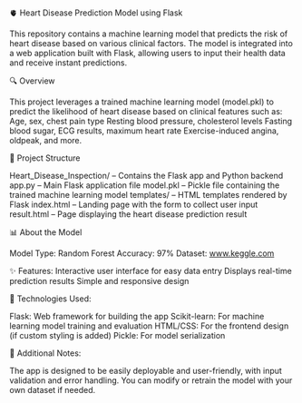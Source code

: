 🫀 Heart Disease Prediction Model using Flask

This repository contains a machine learning model that predicts the risk of heart disease based on various clinical factors. The model is integrated into a web application built with Flask, allowing users to input their health data and receive instant predictions.

🔍 Overview

This project leverages a trained machine learning model (model.pkl) to predict the likelihood of heart disease based on clinical features such as:
Age, sex, chest pain type
Resting blood pressure, cholesterol levels
Fasting blood sugar, ECG results, maximum heart rate
Exercise-induced angina, oldpeak, and more.

📂 Project Structure

Heart_Disease_Inspection/ – Contains the Flask app and Python backend
app.py – Main Flask application file
model.pkl – Pickle file containing the trained machine learning model
templates/ – HTML templates rendered by Flask
index.html – Landing page with the form to collect user input
result.html – Page displaying the heart disease prediction result

📊 About the Model

Model Type: Random Forest
Accuracy: 97% 
Dataset: www.keggle.com

✨ Features:
Interactive user interface for easy data entry
Displays real-time prediction results
Simple and responsive design

🔧 Technologies Used:

Flask: Web framework for building the app
Scikit-learn: For machine learning model training and evaluation
HTML/CSS: For the frontend design (if custom styling is added)
Pickle: For model serialization

📁 Additional Notes:

The app is designed to be easily deployable and user-friendly, with input validation and error handling.
You can modify or retrain the model with your own dataset if needed.

